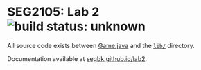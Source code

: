# SEG2105: Lab 2 ![build status: unknown](https://travis-ci.org/SEGBK/lab2.svg?branch=master)

All source code exists between [Game.java](Game.java)
and the [`lib/`](lib) directory.

Documentation available at [segbk.github.io/lab2](segbk.github.io/lab2).